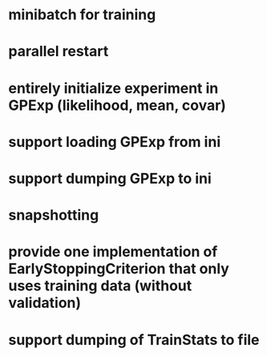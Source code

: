 # minibatch for training
# parallel restart
# entirely initialize experiment in GPExp (likelihood, mean, covar)
# support loading GPExp from ini
# support dumping GPExp to ini
# snapshotting
# provide one implementation of EarlyStoppingCriterion that only uses training data (without validation)
# support dumping of TrainStats to file
